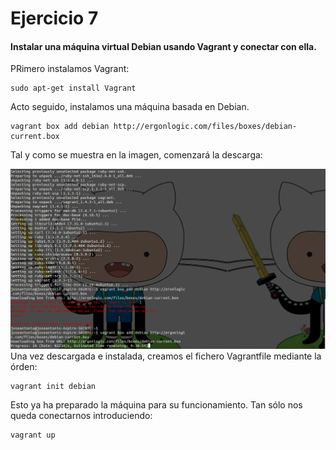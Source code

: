 # Ejercicio 7

#### Instalar una máquina virtual Debian usando Vagrant y conectar con ella.

PRimero instalamos Vagrant:

	sudo apt-get install Vagrant

Acto seguido, instalamos una máquina basada en Debian.

	vagrant box add debian http://ergonlogic.com/files/boxes/debian-current.box

Tal y como se muestra en la imagen, comenzará la descarga:

![](Ejercicio6.png)
Una vez descargada e instalada, creamos el fichero Vagrantfile mediante la órden:

	vagrant init debian

Esto ya ha preparado la máquina para su funcionamiento. Tan sólo nos queda conectarnos introduciendo:

	vagrant up

